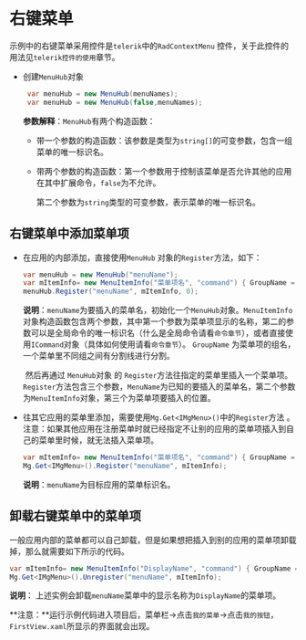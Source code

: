 # 右键菜单

示例中的右键菜单采用控件是`telerik`中的`RadContextMenu` 控件，关于此控件的用法见`telerik控件的使用`章节。

- 创建`MenuHub`对象

  ```C#
   var menuHub = new MenuHub(menuNames);
   var menuHub = new MenuHub(false,menuNames);
  ```

  **参数解释**：`MenuHub`有两个构造函数：

  - 带一个参数的构造函数：该参数是类型为`string[]`的可变参数，包含一组菜单的唯一标识名。

  - 带两个参数的构造函数：第一个参数用于控制该菜单是否允许其他的应用在其中扩展命令，`false`为不允许。

    ​                                           第二个参数为`string`类型的可变参数，表示菜单的唯一标识名。

## 右键菜单中添加菜单项

- 在应用的内部添加，直接使用`MenuHub` 对象的`Register`方法，如下：

  ```C#
  var menuHub = new MenuHub("menuName");
  var mItemInfo= new MenuItemInfo("菜单项名", "command") { GroupName = "GroupName" };
  menuHub.Register("menuName", mItemInfo, 0);
  ```

  **说明**：`menuName`为要插入的菜单名，初始化一个`MenuHub`对象。`MenuItemInfo`对象构造函数包含两个参数，其中第一个参数为菜单项显示的名称，第二的参数可以是全局命令的唯一标识名（什么是全局命令请看`命令章节`），或者直接使用`ICommand`对象（具体如何使用请看`命令章节`）。 `GroupName` 为菜单项的组名，一个菜单里不同组之间有分割线进行分割。

  ​	 然后再通过 `MenuHub`对象 的 `Register`方法往指定的菜单里插入一个菜单项。 `Register`方法包含三个参数，`MenuName`为已知的要插入的菜单名，第二个参数为`MenuItemInfo`对象，第三个为菜单项要插入的位置。

- 往其它应用的菜单里添加，需要使用`Mg.Get<IMgMenu>()`中的`Register`方法 。注意：如果其他应用在注册菜单时就已经指定不让别的应用的菜单项插入到自己的菜单里时候，就无法插入菜单项。

  ```c#
  var mItemInfo= new MenuItemInfo("菜单项名", "command") { GroupName = "GroupName" };
  Mg.Get<IMgMenu>().Register("menuName", mItemInfo);
  ```

  **说明**：`menuName`为目标应用的菜单标识名。

## 卸载右键菜单中的菜单项

一般应用内部的菜单都可以自己卸载，但是如果想把插入到别的应用的菜单项卸载掉，那么就需要如下所示的代码。

```c#
var mItemInfo= new MenuItemInfo("DisplayName", "command") { GroupName = "GroupName" }; 
Mg.Get<IMgMenu>().Unregister("menuName", mItemInfo);
```

**说明**： 上述实例会卸载`menuName`菜单中的显示名称为`DisplayName`的菜单项。

**注意：**运行示例代码进入项目后，菜单栏->点击`我的菜单`->点击`我的按钮`，`FirstView.xaml`所显示的界面就会出现。
